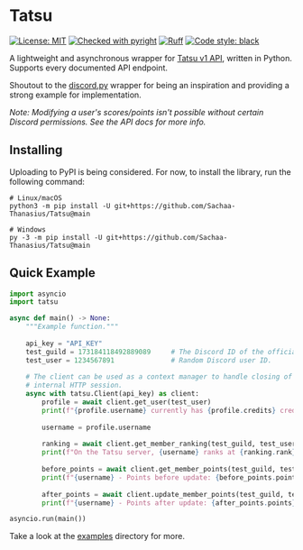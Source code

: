 # Tatsu
[![License: MIT](https://img.shields.io/badge/License-MIT-green.svg)](https://opensource.org/licenses/MIT)
[![Checked with pyright](https://img.shields.io/badge/pyright-checked-informational.svg)](https://github.com/microsoft/pyright/)
[![Ruff](https://img.shields.io/endpoint?url=https://raw.githubusercontent.com/astral-sh/ruff/main/assets/badge/v2.json)](https://github.com/astral-sh/ruff)
[![Code style: black](https://img.shields.io/badge/code%20style-black-000000.svg)](https://github.com/ambv/black)

A lightweight and asynchronous wrapper for [Tatsu v1 API](https://tatsu.gg), written in Python. Supports every documented API endpoint.

Shoutout to the [discord.py](https://github.com/Rapptz/discord.py) wrapper for being an inspiration and providing a strong example for implementation.

*Note: Modifying a user's scores/points isn't possible without certain Discord permissions. See the API docs for more info.*

## Installing
Uploading to PyPI is being considered. For now, to install the library, run the following command:

```shell
# Linux/macOS
python3 -m pip install -U git+https://github.com/Sachaa-Thanasius/Tatsu@main

# Windows
py -3 -m pip install -U git+https://github.com/Sachaa-Thanasius/Tatsu@main
```

## Quick Example
```python
import asyncio
import tatsu

async def main() -> None:
    """Example function."""
    
    api_key = "API_KEY"
    test_guild = 173184118492889089     # The Discord ID of the official Tatsu server.
    test_user = 1234567891              # Random Discord user ID.
    
    # The client can be used as a context manager to handle closing of the
    # internal HTTP session.
    async with tatsu.Client(api_key) as client:
        profile = await client.get_user(test_user)
        print(f"{profile.username} currently has {profile.credits} credits and {profile.reputation} reputation.")
        
        username = profile.username
        
        ranking = await client.get_member_ranking(test_guild, test_user, "all")
        print(f"On the Tatsu server, {username} ranks at {ranking.rank} for all time.")
        
        before_points = await client.get_member_points(test_guild, test_user)
        print(f"{username} - Points before update: {before_points.points}")
        
        after_points = await client.update_member_points(test_guild, test_user, -10)
        print(f"{username} - Points after update: {after_points.points}")

asyncio.run(main())
```

Take a look at the [examples](./examples/) directory for more.